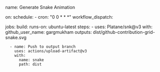 name: Generate Snake Animation

on:
  schedule: 
    - cron: "0 0 * * *"
  workflow_dispatch:

jobs:
  build:
    runs-on: ubuntu-latest
    steps:
      - uses: Platane/snk@v3
        with:
          github_user_name: gargmukham
          outputs: dist/github-contribution-grid-snake.svg

      - name: Push to output branch
        uses: actions/upload-artifact@v3
        with:
          name: snake
          path: dist
